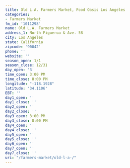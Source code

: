 ```yaml
---
title: Old L.A. Farmers Market, Food Oasis Los Angeles
categories:
- Farmers Market
fm_id: '1011298'
name: Old L.A. Farmers Market
address_1: North Figueroa & Ave. 58
city: Los Angeles
state: California
zipcode: '90042'
phone: ''
website: ''
season_open: 1/1
season_close: 12/31
day_open: '3'
time_open: 3:00 PM
time_close: 8:00 PM
longitude: "-118.1928"
latitude: '34.1106'
EBT: ''
day1_open: ''
day1_close: ''
day2_open: ''
day2_close: ''
day3_open: 3:00 PM
day3_close: 8:00 PM
day4_open: ''
day4_close: ''
day5_open: ''
day5_close: ''
day6_open: ''
day7_open: ''
day7_close: ''
uri: "/farmers-market/old-l-a-/"
---
```



